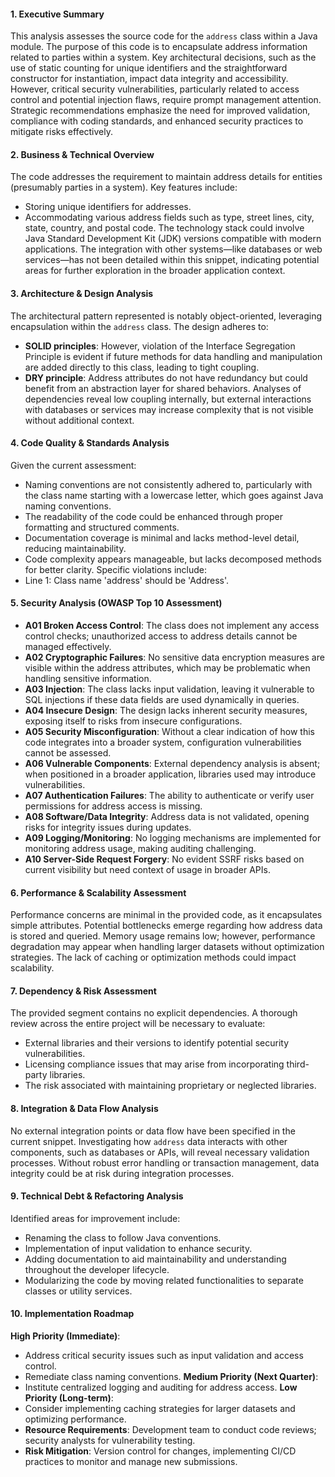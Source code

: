 #### 1. Executive Summary
This analysis assesses the source code for the `address` class within a Java module. The purpose of this code is to encapsulate address information related to parties within a system. Key architectural decisions, such as the use of static counting for unique identifiers and the straightforward constructor for instantiation, impact data integrity and accessibility. However, critical security vulnerabilities, particularly related to access control and potential injection flaws, require prompt management attention. Strategic recommendations emphasize the need for improved validation, compliance with coding standards, and enhanced security practices to mitigate risks effectively.
#### 2. Business & Technical Overview
The code addresses the requirement to maintain address details for entities (presumably parties in a system). Key features include:
- Storing unique identifiers for addresses.
- Accommodating various address fields such as type, street lines, city, state, country, and postal code.
The technology stack could involve Java Standard Development Kit (JDK) versions compatible with modern applications. The integration with other systems—like databases or web services—has not been detailed within this snippet, indicating potential areas for further exploration in the broader application context.
#### 3. Architecture & Design Analysis
The architectural pattern represented is notably object-oriented, leveraging encapsulation within the `address` class. The design adheres to:
- **SOLID principles**: However, violation of the Interface Segregation Principle is evident if future methods for data handling and manipulation are added directly to this class, leading to tight coupling.
- **DRY principle**: Address attributes do not have redundancy but could benefit from an abstraction layer for shared behaviors.
Analyses of dependencies reveal low coupling internally, but external interactions with databases or services may increase complexity that is not visible without additional context.
#### 4. Code Quality & Standards Analysis
Given the current assessment:
- Naming conventions are not consistently adhered to, particularly with the class name starting with a lowercase letter, which goes against Java naming conventions.
- The readability of the code could be enhanced through proper formatting and structured comments.
- Documentation coverage is minimal and lacks method-level detail, reducing maintainability.
- Code complexity appears manageable, but lacks decomposed methods for better clarity.
Specific violations include:
- Line 1: Class name 'address' should be 'Address'.
#### 5. Security Analysis (OWASP Top 10 Assessment)
- **A01 Broken Access Control**: The class does not implement any access control checks; unauthorized access to address details cannot be managed effectively.
- **A02 Cryptographic Failures**: No sensitive data encryption measures are visible within the address attributes, which may be problematic when handling sensitive information.
- **A03 Injection**: The class lacks input validation, leaving it vulnerable to SQL injections if these data fields are used dynamically in queries.
- **A04 Insecure Design**: The design lacks inherent security measures, exposing itself to risks from insecure configurations.
- **A05 Security Misconfiguration**: Without a clear indication of how this code integrates into a broader system, configuration vulnerabilities cannot be assessed.
- **A06 Vulnerable Components**: External dependency analysis is absent; when positioned in a broader application, libraries used may introduce vulnerabilities.
- **A07 Authentication Failures**: The ability to authenticate or verify user permissions for address access is missing.
- **A08 Software/Data Integrity**: Address data is not validated, opening risks for integrity issues during updates.
- **A09 Logging/Monitoring**: No logging mechanisms are implemented for monitoring address usage, making auditing challenging.
- **A10 Server-Side Request Forgery**: No evident SSRF risks based on current visibility but need context of usage in broader APIs.
#### 6. Performance & Scalability Assessment
Performance concerns are minimal in the provided code, as it encapsulates simple attributes. Potential bottlenecks emerge regarding how address data is stored and queried. Memory usage remains low; however, performance degradation may appear when handling larger datasets without optimization strategies. The lack of caching or optimization methods could impact scalability.
#### 7. Dependency & Risk Assessment
The provided segment contains no explicit dependencies. A thorough review across the entire project will be necessary to evaluate:
- External libraries and their versions to identify potential security vulnerabilities.
- Licensing compliance issues that may arise from incorporating third-party libraries.
- The risk associated with maintaining proprietary or neglected libraries.
#### 8. Integration & Data Flow Analysis
No external integration points or data flow have been specified in the current snippet. Investigating how `address` data interacts with other components, such as databases or APIs, will reveal necessary validation processes. Without robust error handling or transaction management, data integrity could be at risk during integration processes.
#### 9. Technical Debt & Refactoring Analysis
Identified areas for improvement include:
- Renaming the class to follow Java conventions.
- Implementation of input validation to enhance security.
- Adding documentation to aid maintainability and understanding throughout the developer lifecycle.
- Modularizing the code by moving related functionalities to separate classes or utility services.
#### 10. Implementation Roadmap
**High Priority (Immediate)**:
- Address critical security issues such as input validation and access control.
- Remediate class naming conventions.
**Medium Priority (Next Quarter)**:
- Institute centralized logging and auditing for address access.
**Low Priority (Long-term)**:
- Consider implementing caching strategies for larger datasets and optimizing performance.
- **Resource Requirements**: Development team to conduct code reviews; security analysts for vulnerability testing.
- **Risk Mitigation**: Version control for changes, implementing CI/CD practices to monitor and manage new submissions.